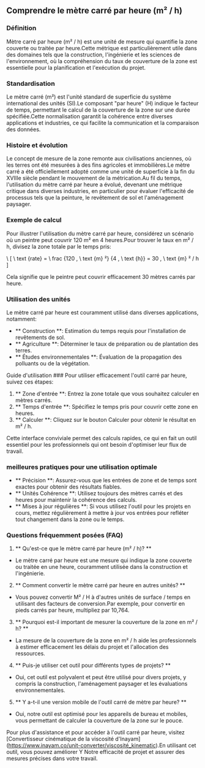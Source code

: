 ## Comprendre le mètre carré par heure (m² / h)

### Définition
Mètre carré par heure (m² / h) est une unité de mesure qui quantifie la zone couverte ou traitée par heure.Cette métrique est particulièrement utile dans des domaines tels que la construction, l'ingénierie et les sciences de l'environnement, où la compréhension du taux de couverture de la zone est essentielle pour la planification et l'exécution du projet.

### Standardisation
Le mètre carré (m²) est l'unité standard de superficie du système international des unités (SI).Le composant "par heure" (H) indique le facteur de temps, permettant le calcul de la couverture de la zone sur une durée spécifiée.Cette normalisation garantit la cohérence entre diverses applications et industries, ce qui facilite la communication et la comparaison des données.

### Histoire et évolution
Le concept de mesure de la zone remonte aux civilisations anciennes, où les terres ont été mesurées à des fins agricoles et immobilières.Le mètre carré a été officiellement adopté comme une unité de superficie à la fin du XVIIIe siècle pendant le mouvement de la métrication.Au fil du temps, l'utilisation du mètre carré par heure a évolué, devenant une métrique critique dans diverses industries, en particulier pour évaluer l'efficacité de processus tels que la peinture, le revêtement de sol et l'aménagement paysager.

### Exemple de calcul
Pour illustrer l'utilisation du mètre carré par heure, considérez un scénario où un peintre peut couvrir 120 m² en 4 heures.Pour trouver le taux en m² / h, divisez la zone totale par le temps pris:

\ [
\ text {rate} = \ frac {120 \, \ text {m} ²} {4 \, \ text {h}} = 30 \, \ text {m} ² / h
\]

Cela signifie que le peintre peut couvrir efficacement 30 mètres carrés par heure.

### Utilisation des unités
Le mètre carré par heure est couramment utilisé dans diverses applications, notamment:
- ** Construction **: Estimation du temps requis pour l'installation de revêtements de sol.
- ** Agriculture **: Déterminer le taux de préparation ou de plantation des terres.
- ** Études environnementales **: Évaluation de la propagation des polluants ou de la végétation.

Guide d'utilisation ###
Pour utiliser efficacement l'outil carré par heure, suivez ces étapes:
1. ** Zone d'entrée **: Entrez la zone totale que vous souhaitez calculer en mètres carrés.
2. ** Temps d'entrée **: Spécifiez le temps pris pour couvrir cette zone en heures.
3. ** Calculer **: Cliquez sur le bouton Calculer pour obtenir le résultat en m² / h.

Cette interface conviviale permet des calculs rapides, ce qui en fait un outil essentiel pour les professionnels qui ont besoin d'optimiser leur flux de travail.

### meilleures pratiques pour une utilisation optimale
- ** Précision **: Assurez-vous que les entrées de zone et de temps sont exactes pour obtenir des résultats fiables.
- ** Unités Cohérence **: Utilisez toujours des mètres carrés et des heures pour maintenir la cohérence des calculs.
- ** Mises à jour régulières **: Si vous utilisez l'outil pour les projets en cours, mettez régulièrement à mettre à jour vos entrées pour refléter tout changement dans la zone ou le temps.

### Questions fréquemment posées (FAQ)

1. ** Qu'est-ce que le mètre carré par heure (m² / h)? **
- Le mètre carré par heure est une mesure qui indique la zone couverte ou traitée en une heure, couramment utilisée dans la construction et l'ingénierie.

2. ** Comment convertir le mètre carré par heure en autres unités? **
- Vous pouvez convertir M² / H à d'autres unités de surface / temps en utilisant des facteurs de conversion.Par exemple, pour convertir en pieds carrés par heure, multipliez par 10,764.

3. ** Pourquoi est-il important de mesurer la couverture de la zone en m² / h? **
- La mesure de la couverture de la zone en m² / h aide les professionnels à estimer efficacement les délais du projet et l'allocation des ressources.

4. ** Puis-je utiliser cet outil pour différents types de projets? **
- Oui, cet outil est polyvalent et peut être utilisé pour divers projets, y compris la construction, l'aménagement paysager et les évaluations environnementales.

5. ** Y a-t-il une version mobile de l'outil carré de mètre par heure? **
- Oui, notre outil est optimisé pour les appareils de bureau et mobiles, vous permettant de calculer la couverture de la zone sur le pouce.

Pour plus d'assistance et pour accéder à l'outil carré par heure, visitez [Convertisseur cinématique de la viscosité d'Inayam] (https://www.inayam.co/unit-converter/viscosité_kinematic).En utilisant cet outil, vous pouvez améliorer Y Notre efficacité de projet et assurer des mesures précises dans votre travail.